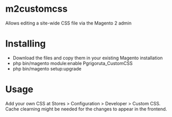 # m2customcss
Allows editing a site-wide CSS file via the Magento 2 admin

# Installing

- Download the files and copy them in your existing Magento installation
- php bin/magento module:enable Pgrigoruta_CustomCSS
- php bin/magento setup:upgrade

# Usage

Add your own CSS at Stores > Configuration > Developer > Custom CSS. Cache clearning might be needed for the changes to appear in the frontend.
